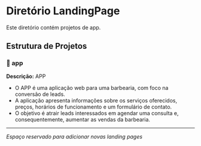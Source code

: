 # Diretório LandingPage

Este diretório contém projetos de app.

## Estrutura de Projetos

### 📁 app
**Descrição:** APP
- O APP é uma aplicação web para uma barbearia, com foco na conversão de leads.
- A aplicação apresenta informações sobre os serviços oferecidos, preços, horários de funcionamento e um formulário de contato.
- O objetivo é atrair leads interessados em agendar uma consulta e, consequentemente, aumentar as vendas da barbearia.
---

*Espaço reservado para adicionar novas landing pages*